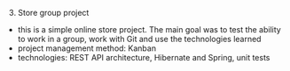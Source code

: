 3. Store group project
- this is a simple online store project. The main goal was to test the ability to work in a group, work with Git and use the technologies learned
- project management method: Kanban
- technologies: REST API architecture, Hibernate and Spring, unit tests
